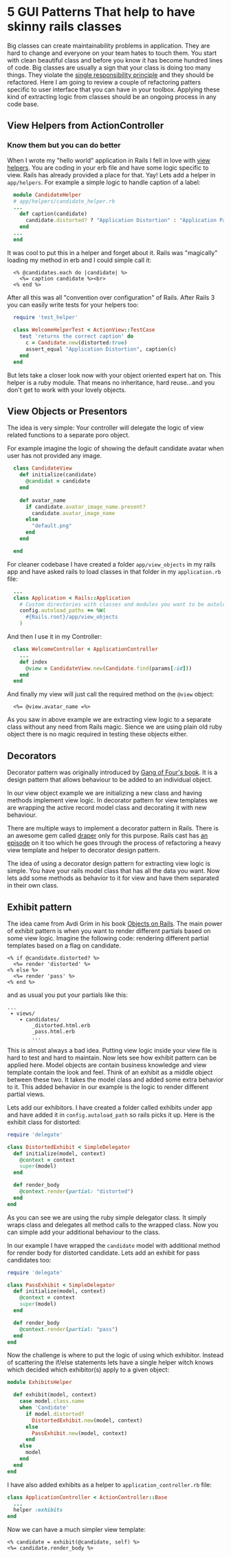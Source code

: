 # 5 GUI Patterns That help to have skinny rails classes

Big classes can create maintainability problems in application. They are hard to change and everyone on your team hates to touch them. You start with clean beautiful class and before you know it has become hundred lines of code. Big classes are usually a sign that your class is doing too many things. They violate the [single responsibility principle](https://en.wikipedia.org/wiki/Single_responsibility_principle) and they should be refactored. Here I am going to review a couple of refactoring patters specific to user interface that you can have in your toolbox. Applying these kind of extracting logic from classes should be an ongoing process in any code base.

## View Helpers from ActionController 
### Know them but you can do better

When I wrote my "hello world" application in Rails I fell in love with [view helpers](http://api.rubyonrails.org/classes/ActionController/Helpers.html). You are coding in your erb file and have some logic specific to view. Rails has already provided a place for that. Yay! Lets add a helper in `app/helpers`. For example a simple logic to handle caption of a label: 

````ruby
  module CandidateHelper
  # app/helpers/candidate_helper.rb
  ...
    def caption(candidate)
      candidate.distorted? ? "Application Distortion" : "Application Pass"
    end
  ...
  end

````

It was cool to put this in a helper and forget about it. Rails was "magically" loading my method in erb and I could simple call it:

````erb
  <% @candidates.each do |candidate| %>
    <%= caption candidate %><br>
  <% end %>
````

After all this was all "convention over configuration" of Rails. After Rails 3 you can easily write tests for your helpers too:

````ruby
  require 'test_helper'
  
  class WelcomeHelperTest < ActionView::TestCase
    test 'returns the correct caption' do
      c = Candidate.new(distorted:true)
      assert_equal "Application Distortion", caption(c)
    end
  end
````

But lets take a closer look now with your object oriented expert hat on. This helper is a ruby module. That means no inheritance, hard reuse...and you don't get to work with your lovely objects. 

## View Objects or Presentors

The idea is very simple: Your controller will delegate the logic of view
related functions to a separate poro object.

For example imagine the logic of showing the default candidate avatar when user
has not provided any image.

````ruby
  class CandidateView
    def initialize(candidate)
      @candidat = candidate
    end
  
    def avatar_name
      if candidate.avatar_image_name.present?
        candidate.avatar_image_name
      else
        "default.png"
      end
    end

  end
````

For cleaner codebase I have created a folder `app/view_objects` in my
rails app and have asked rails to load classes in that folder in my
`application.rb` file:

````ruby
  ...
  class Application < Rails::Application
    # Custom directories with classes and modules you want to be autoloadable.
    config.autoload_paths += %W(
      #{Rails.root}/app/view_objects
    )
````

And then I use it in my Controller:

````ruby
  class WelcomeController < ApplicationController
    ...
    def index 
      @view = CandidateView.new(Candidate.find(params[:id]))
    end
  end
````

And finally my view will just call the required method on the `@view`
object:

````erb
  <%= @view.avatar_name =%>
````

As you saw in above example we are extracting view logic to a separate
class without any need from Rails magic. Sience we are using plain old
ruby object there is no magic required in testing these objects either.


## Decorators

Decorator pattern was originally introduced by [Gang of Four's book](http://www.amazon.ca/Design-Patterns-Elements-Reusable-Object-Oriented/dp/0201633612).
It is a design pattern that allows behaviour to be added to an
individual object.

In our view object example we are initializing a new class and having
methods implement view logic. In decorator pattern for view templates we
are wrapping the active record model class and decorating it with new
behaviour.

There are multiple ways to implement a decorator pattern in Rails. There
is an awesome gem called [draper](https://github.com/drapergem/draper)
only for this purpose. Rails cast has [an episode](http://railscasts.com/episodes/286-draper) on it too which he goes
through the process of refactoring a heavy view template and helper to
decorator design pattern.

The idea of using a decorator design pattern for extracting view logic
is simple. You have your rails model class that has all the data you
want. Now lets add some methods as behavior to it for view and have
them separated in their own class.

## Exhibit pattern

The idea came from Avdi Grim in his book [Objects on Rails](http://objectsonrails.com/). The main power of exhibit pattern is when you want to render different partials based on some view logic. Imagine the following code: rendering different partial templates based on a flag on candidate.

````erb
<% if @candidate.distorted? %>
  <%= render 'distorted' %>
<% else %>
  <%= render 'pass' %>
<% end %>
````

and as usual you put your partials like this:

````
...
 ▾ views/
    ▾ candidates/
        _distorted.html.erb
        _pass.html.erb
        ...

````

This is almost always a bad idea. Putting view logic inside your view
file is hard to test and hard to maintain. Now lets see how exhibit
pattern can be applied here. Model objects are contain business
knowledge and view template contain the look and feel. Think of an
exhibit as a middle object between these two. It takes the model class
and added some extra behavior to it. This added behavior in our
example is the logic to render different partial views.

Lets add our exhibitors. I have created a folder called exhibits under
app and have added it in `config.autoload_path` so rails picks it up.
Here is the exhibit class for distorted:

````ruby
require 'delegate'

class DistortedExhibit < SimpleDelegator
  def initialize(model, context)
    @context = context
    super(model)
  end

  def render_body
    @context.render(partial: "distorted")
  end
end
````

As you can see we are using the ruby simple delegator class. It simply
wraps class and delegates all method calls to the wrapped class. Now you
can simple add your additional behaviour to the class.

In our example I have wrapped the `candidate` model with additional
method for render body for distorted candidate. Lets add an exhibit for
pass candidates too:

````ruby
require 'delegate'

class PassExhibit < SimpleDelegator
  def initialize(model, context)
    @context = context
    super(model)
  end

  def render_body
    @context.render(partial: "pass")
  end
end
````

Now the challenge is where to put the logic of using which exhibitor.
Instead of scattering the if/else statements lets have a single helper
witch knows which decided which exhibitor(s) apply to a given object:

````ruby
module ExhibitsHelper

  def exhibit(model, context)
    case model.class.name
    when 'Candidate'
      if model.distorted?
        DistortedExhibit.new(model, context)
      else
        PassExhibit.new(model, context)
      end
    else
      model
    end
  end
end
````

I have also added exhibits as a helper to `application_controller.rb` file:

````ruby
class ApplicationController < ActionController::Base
  ...
  helper :exhibits
end
````

Now we can have a much simpler view template:

````erb
<% candidate = exhibit(@candidate, self) %>
<%= candidate.render_body %>
````
